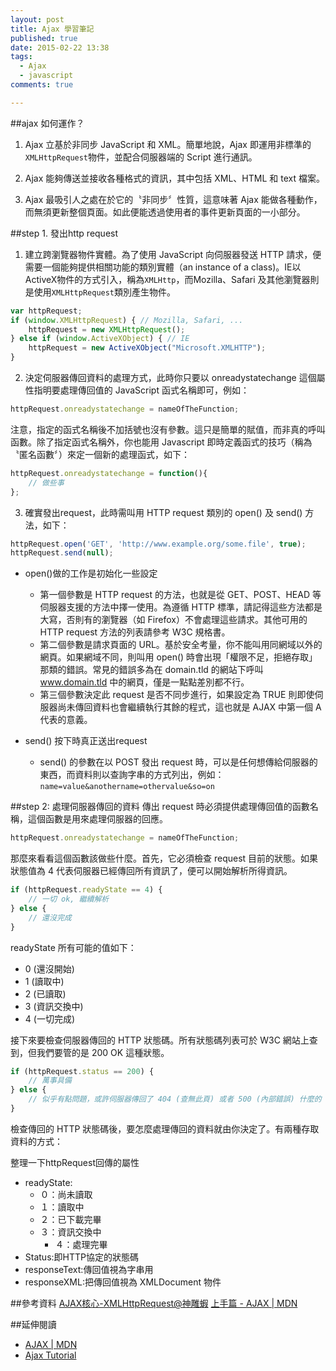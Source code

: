```yaml
---
layout: post
title: Ajax 學習筆記
published: true
date: 2015-02-22 13:38
tags:
  - Ajax
  - javascript
comments: true

---
```

##ajax 如何運作？

1. Ajax 立基於非同步 JavaScript 和 XML。簡單地說，Ajax 即運用非標準的`XMLHttpRequest`物件，並配合伺服器端的 Script 進行通訊。

1. Ajax 能夠傳送並接收各種格式的資訊，其中包括 XML、HTML 和 text 檔案。

1. Ajax 最吸引人之處在於它的〝非同步〞性質，這意味著 Ajax 能做各種動作，而無須更新整個頁面。如此便能透過使用者的事件更新頁面的一小部分。

##step 1. 發出http request

1. 建立跨瀏覽器物件實體。為了使用 JavaScript 向伺服器發送 HTTP 請求，便需要一個能夠提供相關功能的類別實體（an instance of a class)。IE以ActiveX物件的方式引入，稱為`XMLHttp`，而Mozilla、Safari 及其他瀏覽器則是使用`XMLHttpRequest`類別產生物件。
```js
var httpRequest;
if (window.XMLHttpRequest) { // Mozilla, Safari, ...
    httpRequest = new XMLHttpRequest();
} else if (window.ActiveXObject) { // IE
    httpRequest = new ActiveXObject("Microsoft.XMLHTTP");
}
```
2. 決定伺服器傳回資料的處理方式，此時你只要以 onreadystatechange 這個屬性指明要處理傳回值的 JavaScript 函式名稱即可，例如：
```js
httpRequest.onreadystatechange = nameOfTheFunction;
```
注意，指定的函式名稱後不加括號也沒有參數。這只是簡單的賦值，而非真的呼叫函數。除了指定函式名稱外，你也能用 Javascript 即時定義函式的技巧（稱為〝匿名函數〞）來定一個新的處理函式，如下：
```js
httpRequest.onreadystatechange = function(){
    // 做些事
};
```
3. 確實發出request，此時需叫用 HTTP request 類別的 open() 及 send() 方法，如下：
```js
httpRequest.open('GET', 'http://www.example.org/some.file', true);
httpRequest.send(null);
```

- open()做的工作是初始化一些設定
	- 第一個參數是 HTTP request 的方法，也就是從 GET、POST、HEAD 等伺服器支援的方法中擇一使用。為遵循 HTTP 標準，請記得這些方法都是大寫，否則有的瀏覽器（如 Firefox）不會處理這些請求。其他可用的 HTTP request 方法的列表請參考 W3C 規格書。
	- 第二個參數是請求頁面的 URL。基於安全考量，你不能叫用同網域以外的網頁。如果網域不同，則叫用 open() 時會出現「權限不足，拒絕存取」那類的錯誤。常見的錯誤多為在 domain.tld 的網站下呼叫 www.domain.tld 中的網頁，僅是一點點差別都不行。
	- 第三個參數決定此 request 是否不同步進行，如果設定為 TRUE 則即使伺服器尚未傳回資料也會繼續執行其餘的程式，這也就是 AJAX 中第一個 A 代表的意義。

- send() 按下時真正送出request
	- send() 的參數在以 POST 發出 request 時，可以是任何想傳給伺服器的東西，而資料則以查詢字串的方式列出，例如：`name=value&anothername=othervalue&so=on`


##step 2: 處理伺服器傳回的資料
傳出 request 時必須提供處理傳回值的函數名稱，這個函數是用來處理伺服器的回應。
```js
httpRequest.onreadystatechange = nameOfTheFunction;
```
那麼來看看這個函數該做些什麼。首先，它必須檢查 request 目前的狀態。如果狀態值為 4 代表伺服器已經傳回所有資訊了，便可以開始解析所得資訊。
```js
if (httpRequest.readyState == 4) {
    // 一切 ok, 繼續解析
} else {
    // 還沒完成
}
```
readyState 所有可能的值如下：
- 0 (還沒開始)
- 1 (讀取中)
- 2 (已讀取)
- 3 (資訊交換中)
- 4 (一切完成)


接下來要檢查伺服器傳回的 HTTP 狀態碼。所有狀態碼列表可於 W3C 網站上查到，但我們要管的是 200 OK 這種狀態。
```js
if (httpRequest.status == 200) {
    // 萬事具備
} else {
    // 似乎有點問題，或許伺服器傳回了 404 (查無此頁) 或者 500 (內部錯誤) 什麼的
}
```
檢查傳回的 HTTP 狀態碼後，要怎麼處理傳回的資料就由你決定了。有兩種存取資料的方式：

整理一下httpRequest回傳的屬性
- readyState:
  - ０：尚未讀取
  - １：讀取中
  - ２：已下載完畢
  - ３：資訊交換中
	- ４：處理完畢
- Status:即HTTP協定的狀態碼
- responseText:傳回值視為字串用
- responseXML:把傳回值視為 XMLDocument 物件

##參考資料
[AJAX核心-XMLHttpRequest@神雕蝦](http://jck11.pixnet.net/blog/post/11624882-ajax%E6%A0%B8%E5%BF%83-xmlhttprequest%5B%E7%AD%86%E8%A8%98%5D)
[上手篇 - AJAX | MDN](https://developer.mozilla.org/zh-TW/docs/AJAX/%E4%B8%8A%E6%89%8B%E7%AF%87)

##延伸閱讀
* [AJAX | MDN](https://developer.mozilla.org/zh-TW/docs/AJAX)
* [Ajax Tutorial](http://www.xul.fr/en-xml-ajax.html)